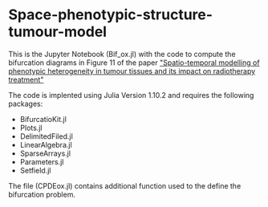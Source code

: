 # Space-phenotypic-structure-tumour-model
 
This is the Jupyter Notebook (Bif_ox.jl) with the code to compute the bifurcation diagrams in Figure 11 of the paper ["Spatio-temporal modelling of phenotypic heterogeneity in tumour tissues and its impact on radiotherapy treatment"](https://doi.org/10.1016/j.jtbi.2022.111248)

The code is implented using Julia Version 1.10.2 and requires the following packages:
* BifurcatioKit.jl
* Plots.jl
* DelimitedFiled.jl
* LinearAlgebra.jl
* SparseArrays.jl
* Parameters.jl
* Setfield.jl

The file (CPDEox.jl) contains additional function used to the define the bifurcation problem.
